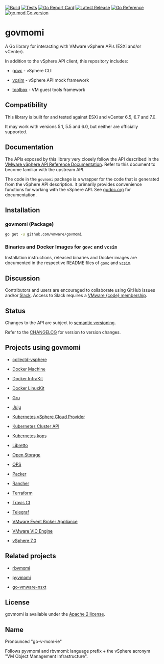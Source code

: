 [![Build](https://github.com/vmware/govmomi/actions/workflows/govmomi-build.yaml/badge.svg)](https://github.com/vmware/govmomi/actions/workflows/govmomi-build.yaml)
[![Tests](https://github.com/vmware/govmomi/actions/workflows/govmomi-go-tests.yaml/badge.svg)](https://github.com/vmware/govmomi/actions/workflows/govmomi-go-tests.yaml)
[![Go Report Card](https://goreportcard.com/badge/github.com/vmware/govmomi)](https://goreportcard.com/report/github.com/vmware/govmomi)
[![Latest Release](https://img.shields.io/github/release/vmware/govmomi.svg?logo=github&style=flat-square)](https://github.com/vmware/govmomi/releases/latest)
[![Go Reference](https://pkg.go.dev/badge/github.com/vmware/govmomi.svg)](https://pkg.go.dev/github.com/vmware/govmomi)
[![go.mod Go version](https://img.shields.io/github/go-mod/go-version/vmware/govmomi)](https://github.com/vmware/govmomi)

# govmomi

A Go library for interacting with VMware vSphere APIs (ESXi and/or vCenter).

In addition to the vSphere API client, this repository includes:

* [govc](./govc) - vSphere CLI

* [vcsim](./vcsim) - vSphere API mock framework

* [toolbox](./toolbox) - VM guest tools framework

## Compatibility

This library is built for and tested against ESXi and vCenter 6.5, 6.7 and 7.0.

It may work with versions 5.1, 5.5 and 6.0, but neither are officially supported.

## Documentation

The APIs exposed by this library very closely follow the API described in the [VMware vSphere API Reference Documentation][apiref].
Refer to this document to become familiar with the upstream API.

The code in the `govmomi` package is a wrapper for the code that is generated from the vSphere API description.
It primarily provides convenience functions for working with the vSphere API.
See [godoc.org][godoc] for documentation.

[apiref]:https://code.vmware.com/apis/968/vsphere
[godoc]:http://godoc.org/github.com/vmware/govmomi

## Installation

### govmomi (Package)

```bash
go get -u github.com/vmware/govmomi
```

### Binaries and Docker Images for `govc` and `vcsim`

Installation instructions, released binaries and Docker images are documented in
the respective README files of [`govc`](govc/README.md) and
[`vcsim`](vcsim/README.md).

## Discussion

Contributors and users are encouraged to collaborate using GitHub issues and/or
[Slack](https://vmwarecode.slack.com/messages/govmomi).
Access to Slack requires a [VMware {code} membership](https://code.vmware.com/join/).

## Status

Changes to the API are subject to [semantic versioning](http://semver.org).

Refer to the [CHANGELOG](CHANGELOG.md) for version to version changes.

## Projects using govmomi
* [collectd-vsphere](https://github.com/travis-ci/collectd-vsphere)

* [Docker Machine](https://github.com/docker/machine/tree/master/drivers/vmwarevsphere)

* [Docker InfraKit](https://github.com/docker/infrakit/tree/master/pkg/provider/vsphere)

* [Docker LinuxKit](https://github.com/linuxkit/linuxkit/tree/master/src/cmd/linuxkit)

* [Gru](https://github.com/dnaeon/gru)

* [Juju](https://github.com/juju/juju)

* [Kubernetes vSphere Cloud Provider](https://github.com/kubernetes/cloud-provider-vsphere)

* [Kubernetes Cluster API](https://github.com/kubernetes-sigs/cluster-api-provider-vsphere)

* [Kubernetes kops](https://github.com/kubernetes/kops/tree/master/upup/pkg/fi/cloudup/vsphere)

* [Libretto](https://github.com/apcera/libretto/tree/master/virtualmachine/vsphere)

* [Open Storage](https://github.com/libopenstorage/openstorage/tree/master/pkg/storageops/vsphere)

* [OPS](https://github.com/nanovms/ops)

* [Packer](https://github.com/jetbrains-infra/packer-builder-vsphere)

* [Rancher](https://github.com/rancher/rancher/blob/master/pkg/api/norman/customization/vsphere/listers.go)

* [Terraform](https://github.com/terraform-providers/terraform-provider-vsphere)

* [Travis CI](https://github.com/travis-ci/jupiter-brain)

* [Telegraf](https://github.com/influxdata/telegraf/tree/master/plugins/inputs/vsphere)

* [VMware Event Broker Appliance](https://github.com/vmware-samples/vcenter-event-broker-appliance/tree/development/vmware-event-router)

* [VMware VIC Engine](https://github.com/vmware/vic)
  
* [vSphere 7.0](https://docs.vmware.com/en/VMware-vSphere/7.0/rn/vsphere-esxi-vcenter-server-7-vsphere-with-kubernetes-release-notes.html)

## Related projects

* [rbvmomi](https://github.com/vmware/rbvmomi)

* [pyvmomi](https://github.com/vmware/pyvmomi)

* [go-vmware-nsxt](https://github.com/vmware/go-vmware-nsxt)

## License

govmomi is available under the [Apache 2 license](LICENSE.txt).

## Name

Pronounced "go-v-mom-ie"

Follows pyvmomi and rbvmomi: language prefix + the vSphere acronym "VM Object Management Infrastructure".
